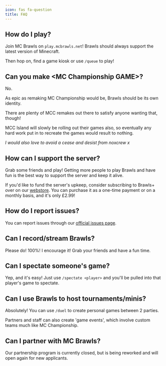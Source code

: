 ```yaml
---
icon: fas fa-question
title: FAQ
---
```


## How do I play?

Join MC Brawls on `play.mcbrawls.net`! Brawls should always support the latest version of Minecraft.

Then hop on, find a game kiosk or use `/queue` to play!

## Can you make \<MC Championship GAME>?

No.

As epic as remaking MC Championship would be, Brawls should be its own identity.

There are plenty of MCC remakes out there to satisfy anyone wanting that, though!

MCC Island will slowly be rolling out their games also, so eventually any hard work put in to recreate the games would result to nothing.

*I would also love to avoid a cease and desist from noxcrew x*

## How can I support the server?

Grab some friends and play! Getting more people to play Brawls and have fun is the best way to support the server and keep it alive.

If you'd like to fund the server's upkeep, consider subscribing to Brawls+ over on our [webstore](https://store.mcbrawls.net). You can purchase it as a one-time payment or on a monthly basis, and it's only £2.99!

## How do I report issues?

You can report issues through our [official issues page](https://github.com/mcbrawls/brawls-issues/issues).

## Can I record/stream Brawls?

Please do! 100%! I encourage it! Grab your friends and have a fun time.

## Can I spectate someone's game?

Yep, and it's easy! Just use `/spectate <player>` and you'll be pulled into that player's game to spectate.

## Can I use Brawls to host tournaments/minis?

Absolutely! You can use `/duel` to create personal games between 2 parties.

Partners and staff can also create 'game events', which involve custom teams much like MC Championship.

## Can I partner with MC Brawls?

Our partnership program is currently closed, but is being reworked and will open again for new applicants.
